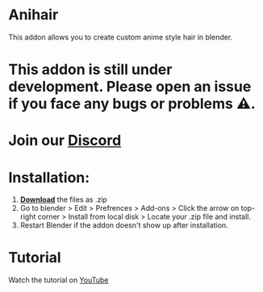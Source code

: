 # Anihair
This addon allows you to create custom anime style hair in blender.


# This addon is still under development. Please open an issue if you face any bugs or problems ⚠️.


# Join our [**Discord**](https://discord.gg/RNYSBDGyxC)

# Installation:

1. **[Download](https://github.com/cykillon3/Anihair/archive/refs/heads/main.zip)** the files as .zip
2. Go to blender > Edit > Prefrences > Add-ons > Click the arrow on top-right corner > Install from local disk > Locate your .zip file and install.
3. Restart Blender if the addon doesn't show up after installation.

# Tutorial

Watch the tutorial on [YouTube](https://www.youtube.com/watch?v=hJ_X0nftFng)


